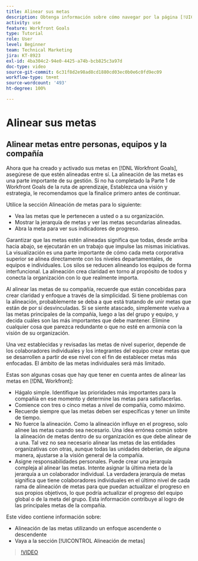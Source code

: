 ```yaml
---
title: Alinear sus metas
description: Obtenga información sobre cómo navegar por la página [!UICONTROL Alineación de metas] en [!DNL Goals].
activity: use
feature: Workfront Goals
type: Tutorial
role: User
level: Beginner
team: Technical Marketing
jira: KT-8923
exl-id: 4ba304c2-94e0-4425-a74b-bcb825c3a97d
doc-type: video
source-git-commit: 6c31f8d2e98ad8cd1880cd03ec0b0e6c0fd9ec09
workflow-type: tm+mt
source-wordcount: '493'
ht-degree: 100%

---
```


# Alinear sus metas

## Alinear metas entre personas, equipos y la compañía

Ahora que ha creado y activado sus metas en [!DNL Workfront Goals], asegúrese de que estén alineadas entre sí. La alineación de las metas es una parte importante de su gestión. Si no ha completado la Parte 1 de Workfront Goals de la ruta de aprendizaje, Establezca una visión y estrategia, le recomendamos que la finalice primero antes de continuar.

<!--Insert link to LP 1, above -->

Utilice la sección Alineación de metas para lo siguiente:

* Vea las metas que le pertenecen a usted o a su organización.
* Mostrar la jerarquía de metas y ver las metas secundarias alineadas.
* Abra la meta para ver sus indicadores de progreso.

Garantizar que las metas estén alineadas significa que todas, desde arriba hacia abajo, se ejecutarán en un trabajo que impulse las mismas iniciativas. La visualización es una parte importante de cómo cada meta corporativa superior se alinea directamente con los niveles departamentales, de equipos e individuales. Los silos se reducen alineando los equipos de forma interfuncional. La alineación crea claridad en torno al propósito de todos y conecta la organización con lo que realmente importa.

Al alinear las metas de su compañía, recuerde que están concebidas para crear claridad y enfoque a través de la simplicidad. Si tiene problemas con la alineación, probablemente se deba a que está tratando de unir metas que están de por sí desvinculadas. Si se siente atascado, simplemente vuelva a las metas principales de la compañía, luego a las del grupo y equipo, y decida cuáles son las más importantes que debe mantener. Elimine cualquier cosa que parezca redundante o que no esté en armonía con la visión de su organización.

Una vez establecidas y revisadas las metas de nivel superior, depende de los colaboradores individuales y los integrantes del equipo crear metas que se desarrollen a partir de ese nivel con el fin de establecer metas más enfocadas. El ámbito de las metas individuales será más limitado.

<!-- Pro-tips graphic -->

Estas son algunas cosas que hay que tener en cuenta antes de alinear las metas en [!DNL Workfront]:

* Hágalo simple. Identifique las prioridades más importantes para la compañía en ese momento y determine las metas para satisfacerlas.
* Comience con tres o cinco metas a nivel de compañía, como máximo.
* Recuerde siempre que las metas deben ser específicas y tener un límite de tiempo.
* No fuerce la alineación. Como la alineación influye en el progreso, solo alinee las metas cuando sea necesario. Una idea errónea común sobre la alineación de metas dentro de su organización es que debe alinear de a una. Tal vez no sea necesario alinear las metas de las entidades organizativas con otras, aunque todas las unidades deberían, de alguna manera, ajustarse a la visión general de la compañía.
* Asigne responsabilidades personales. Puede crear una jerarquía compleja al alinear las metas. Intente asignar la última meta de la jerarquía a un colaborador individual. La verdadera jerarquía de metas significa que tiene colaboradores individuales en el último nivel de cada rama de alineación de metas para que puedan actualizar el progreso en sus propios objetivos, lo que podría actualizar el progreso del equipo global o de la meta del grupo. Esta información contribuye al logro de las principales metas de la compañía.

Este vídeo contiene información sobre:

* Alineación de las metas utilizando un enfoque ascendente o descendente
* Vaya a la sección [!UICONTROL Alineación de metas]

>[!VIDEO](https://video.tv.adobe.com/v/335195/?quality=12&learn=on)
